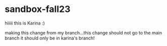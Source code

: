 # sandbox-fall23

hiiiii this is Karina :)

making this change from my branch...this change should not go to the main branch it should only be in karina's branch!
